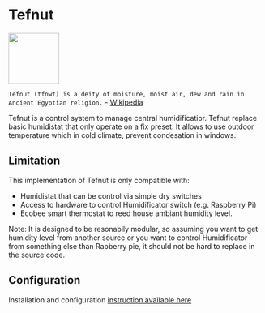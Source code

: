 # Tefnut

<img src='https://upload.wikimedia.org/wikipedia/commons/thumb/e/e1/Shu_with_feather.svg/640px-Shu_with_feather.svg.png' width='100'>

`Tefnut (tfnwt) is a deity of moisture, moist air, dew and rain in Ancient Egyptian religion.` - [Wikipedia](https://en.wikipedia.org/wiki/Tefnut)

Tefnut is a control system to manage central humidificatior. Tefnut replace basic humidistat that only operate on a fix preset. It allows to use outdoor temperature which in cold climate, prevent condesation in windows. 

## Limitation

This implementation of Tefnut is only compatible with:
* Humidistat that can be control via simple dry switches
* Access to hardware to control Humidificator switch (e.g. Raspberry Pi)
* Ecobee smart thermostat to reed house ambiant humidity level. 

Note: It is designed to be resonabily modular, so assuming you want to get humidity level from another source or you want to control Humidificator from something else than Rapberry pie, it should not be hard to replace in the source code. 

## Configuration 
 
Installation and configuration [instruction available here](https://github.com/marcolivierarsenault/tefnut/wiki/Installation)

